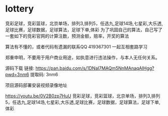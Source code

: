 # lottery
竞彩足球，竞彩篮球，北京单场，排列3,排列5，任选九,足球14场,七星彩,大乐透,足球比赛，足球数据，足球算法，足球下单,体彩
为了巩固自己的算法，自己写了一套如下的竞彩官网的计算注数，预测金额，赔率，开奖的算法

算法有不懂的，或者代码有遗漏的联系QQ 419367301 一起互相套路学习

郑重申明，不要用于用户商业用途，如执意进行违法操作，与本人无任何关系。

源码下载
链接: https://pan.baidu.com/s/1DNaI7MAQm5NnMAnaqAIHgg?pwd=3nm6 提取码: 3nm6

项目源码部署安装视频录像地址

https://youtu.be/0V2B0zp7HuU
竞彩足球，竞彩篮球，北京单场，排列3,排列5，任选九,足球14场,七星彩,大乐透,足球比赛，足球数据，足球算法，足球下单,体彩
